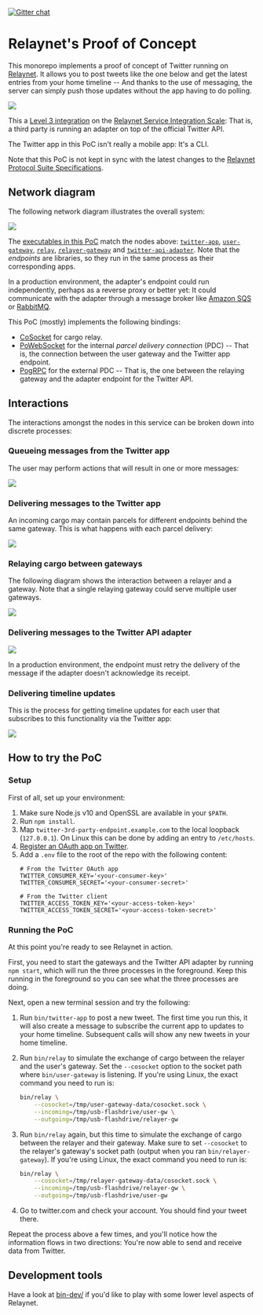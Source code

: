 [![Gitter chat](https://badges.gitter.im/relaynet/community.png)](https://gitter.im/relaynet/community)

# Relaynet's Proof of Concept

This monorepo implements a proof of concept of Twitter running on [Relaynet](https://relaynet.link). It allows you to post tweets like the one below and get the latest entries from your home timeline -- And thanks to the use of messaging, the server can simply push those updates without the app having to do polling.

![](images/tweet.png)

This a [Level 3 integration](https://github.com/relaynet/specs/blob/master/rs012-service-integration.md#level-3-third-party-messaging-adapter) on the [Relaynet Service Integration Scale](https://github.com/relaynet/specs/blob/master/rs012-service-integration.md): That is, a third party is running an adapter on top of the official Twitter API.

The Twitter app in this PoC isn't really a mobile app: It's a CLI.

Note that this PoC is not kept in sync with the latest changes to the [Relaynet Protocol Suite Specifications](https://github.com/relaynet/specs).

## Network diagram

The following network diagram illustrates the overall system:

![](images/network-diagram.png)

The [executables in this PoC](bin) match the nodes above: [`twitter-app`](bin/twitter-app), [`user-gateway`](bin/user-gateway), [`relay`](bin/relay), [`relayer-gateway`](bin/relayer-gateway) and [`twitter-api-adapter`](bin/twitter-api-adapter). Note that the _endpoints_ are libraries, so they run in the same process as their corresponding apps.

In a production environment, the adapter's endpoint could run independently, perhaps as a reverse proxy or better yet: It could communicate with the adapter through a message broker like [Amazon SQS](https://en.wikipedia.org/wiki/Amazon_Simple_Queue_Service) or [RabbitMQ](https://en.wikipedia.org/wiki/RabbitMQ).

This PoC (mostly) implements the following bindings:

- [CoSocket](https://github.com/relaynet/specs/blob/master/rs004-cosocket.md) for cargo relay.
- [PoWebSocket](https://github.com/relaynet/specs/blob/master/rs016-powebsocket.md) for the internal _parcel delivery connection_ (PDC) -- That is, the connection between the user gateway and the Twitter app endpoint.
- [PogRPC](https://github.com/relaynet/specs/blob/master/rs009-pogrpc.md) for the external PDC -- That is, the one between the relaying gateway and the adapter endpoint for the Twitter API.

## Interactions

The interactions amongst the nodes in this service can be broken down into discrete processes:

### Queueing messages from the Twitter app

The user may perform actions that will result in one or more messages:

![](images/twitter-user-parcel-queueing.png)

### Delivering messages to the Twitter app

An incoming cargo may contain parcels for different endpoints behind the same gateway. This is what happens with each parcel delivery:

![](images/twitter-user-parcel-delivery.png)

### Relaying cargo between gateways

The following diagram shows the interaction between a relayer and a gateway. Note that a single relaying gateway could serve multiple user gateways.

![](images/cargo-relay.png)

### Delivering messages to the Twitter API adapter

![](images/twitter-adapter-parcel-delivery.png)

In a production environment, the endpoint must retry the delivery of the message if the adapter doesn't acknowledge its receipt.

### Delivering timeline updates

This is the process for getting timeline updates for each user that subscribes to this functionality via the Twitter app:

![](images/twitter-adapter-home-timeline.png)

## How to try the PoC

### Setup

First of all, set up your environment:

1. Make sure Node.js v10 and OpenSSL are available in your `$PATH`.
1. Run `npm install`.
1. Map `twitter-3rd-party-endpoint.example.com` to the local loopback (`127.0.0.1`). On Linux this can be done by adding an entry to `/etc/hosts`.
1. [Register an OAuth app on Twitter](https://apps.twitter.com/).
1. Add a `.env` file to the root of the repo with the following content:
   ```
   # From the Twitter OAuth app
   TWITTER_CONSUMER_KEY='<your-consumer-key>'
   TWITTER_CONSUMER_SECRET='<your-consumer-secret>'
   
   # From the Twitter client
   TWITTER_ACCESS_TOKEN_KEY='<your-access-token-key>'
   TWITTER_ACCESS_TOKEN_SECRET='<your-access-token-secret>'
   ```

### Running the PoC

At this point you're ready to see Relaynet in action.

First, you need to start the gateways and the Twitter API adapter by running `npm start`, which will run the three processes in the foreground. Keep this running in the foreground so you can see what the three processes are doing.

Next, open a new terminal session and try the following:

1. Run `bin/twitter-app` to post a new tweet. The first time you run this, it will also create a message to subscribe the current app to updates to your home timeline. Subsequent calls will show any new tweets in your home timeline.
1. Run `bin/relay` to simulate the exchange of cargo between the relayer and the user's gateway. Set the `--cosocket` option to the socket path where `bin/user-gateway` is listening. If you're using Linux, the exact command you need to run is:

   ```bash
   bin/relay \
       --cosocket=/tmp/user-gateway-data/cosocket.sock \
       --incoming=/tmp/usb-flashdrive/user-gw \
       --outgoing=/tmp/usb-flashdrive/relayer-gw
   ```
1. Run `bin/relay` again, but this time to simulate the exchange of cargo between the relayer and their gateway. Make sure to set `--cosocket` to the relayer's gateway's socket path (output when you ran `bin/relayer-gateway`). If you're using Linux, the exact command you need to run is:

   ```bash
   bin/relay \
       --cosocket=/tmp/relayer-gateway-data/cosocket.sock \
       --incoming=/tmp/usb-flashdrive/relayer-gw \
       --outgoing=/tmp/usb-flashdrive/user-gw
   ```
1. Go to twitter.com and check your account. You should find your tweet there.

Repeat the process above a few times, and you'll notice how the information flows in two directions: You're now able to send and receive data from Twitter.

## Development tools

Have a look at [bin-dev/](bin-dev) if you'd like to play with some lower level aspects of Relaynet.
